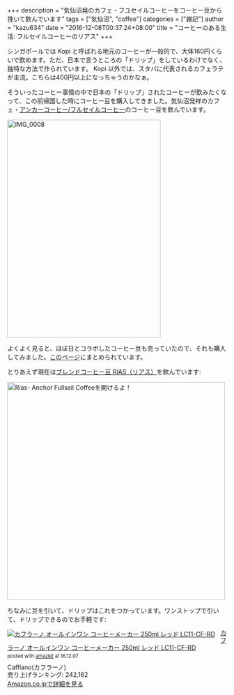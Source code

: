 +++
description = "気仙沼発のカフェ・フユセイルコーヒーをコーヒー豆から挽いて飲んでいます"
tags = ["気仙沼", "coffee"]
categories = ["雑記"]
author = "kazu634"
date = "2016-12-08T00:37:24+08:00"
title = "コーヒーのある生活: フルセイルコーヒーのリアス"
+++

シンガポールでは Kopi と呼ばれる地元のコーヒーが一般的で、大体160円くらいで飲めます。ただ、日本で言うところの「ドリップ」をしているわけでなく、独特な方法で作られています。 Kopi 以外では、スタバに代表されるカフェラテが主流。こちらは400円以上になっちゃうのかなぁ。

そういったコーヒー事情の中で日本の「ドリップ」されたコーヒーが飲みたくなって、この前帰国した時にコーヒー豆を購入してきました。気仙沼発祥のカフェ・[アンカーコーヒー/フルセイルコーヒー](http://www.anchor2fullsail.co.jp/)のコーヒー豆を飲んでいます。

<a data-flickr-embed="true"  href="https://www.flickr.com/photos/42332031@N02/31370540821/in/dateposted/" title="IMG_0008"><img src="https://c6.staticflickr.com/6/5752/31370540821_00d06f950b.jpg" width="352" height="500" alt="IMG_0008"></a><script async src="//embedr.flickr.com/assets/client-code.js" charset="utf-8"></script>

よくよく見ると、ほぼ日とコラボしたコーヒー豆も売っていたので、それも購入してみました。[このページ](https://www.1101.com/store/coffee/)にまとめられています。

とりあえず現在は[ブレンドコーヒー豆 RIAS（リアス）](http://anchor2fullsail.shop-pro.jp/?pid=94781610)を飲んでいます:

<a data-flickr-embed="true"  href="https://www.flickr.com/photos/42332031@N02/30489092404/in/dateposted/" title="Rias- Anchor Fullsail Coffeeを開けるよ！"><img src="https://c5.staticflickr.com/6/5528/30489092404_9ee12f6786.jpg" width="500" height="500" alt="Rias- Anchor Fullsail Coffeeを開けるよ！"></a><script async src="//embedr.flickr.com/assets/client-code.js" charset="utf-8"></script>

ちなみに豆を引いて、ドリップはこれをつかっています。ワンストップで引いて、ドリップできるのでお手軽です:

<div class="amazlet-box" style="margin-bottom:0px;"><div class="amazlet-image" style="float:left;margin:0px 12px 1px 0px;"><a href="https://www.amazon.co.jp/exec/obidos/ASIN/B00VRYMTT8/simsnes-22/ref=nosim/" name="amazletlink" target="_blank"><img src="https://images-na.ssl-images-amazon.com/images/I/31JzUAUD4tL._SL160_.jpg" alt="カフラーノ オールインワン コーヒーメーカー 250ml レッド LC11-CF-RD" style="border: none;" /></a></div><div class="amazlet-info" style="line-height:120%; margin-bottom: 10px"><div class="amazlet-name" style="margin-bottom:10px;line-height:120%"><a href="https://www.amazon.co.jp/exec/obidos/ASIN/B00VRYMTT8/simsnes-22/ref=nosim/" name="amazletlink" target="_blank">カフラーノ オールインワン コーヒーメーカー 250ml レッド LC11-CF-RD</a><div class="amazlet-powered-date" style="font-size:80%;margin-top:5px;line-height:120%">posted with <a href="http://www.amazlet.com/" title="amazlet" target="_blank">amazlet</a> at 16.12.07</div></div><div class="amazlet-detail">Cafflano(カフラーノ) <br />売り上げランキング: 242,162<br /></div><div class="amazlet-sub-info" style="float: left;"><div class="amazlet-link" style="margin-top: 5px"><a href="https://www.amazon.co.jp/exec/obidos/ASIN/B00VRYMTT8/simsnes-22/ref=nosim/" name="amazletlink" target="_blank">Amazon.co.jpで詳細を見る</a></div></div></div><div class="amazlet-footer" style="clear: left"></div></div>
